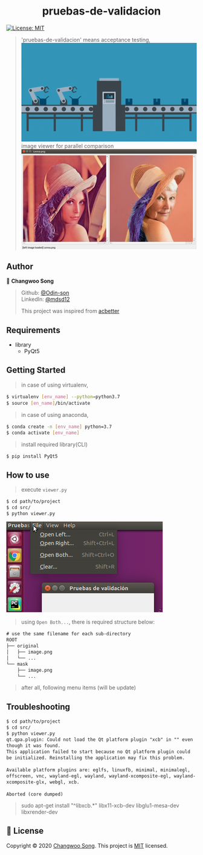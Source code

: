 <h1 align="center">pruebas-de-validacion</h1>
<p>
  <a href="https://github.com/Odin-son/pruebas-de-validacion/blob/main/LICENSE" target="_blank">
    <img alt="License: MIT" src="https://img.shields.io/badge/License-MIT-yellow.svg" />
  </a>
</p>

> 'pruebas-de-validacion' means acceptance testing,<br>
> ![test](etc/test.gif) <br>
> image viewer for parallel comparison
> ![demo](etc/demo.png) <br>

## Author

👤 **Changwoo Song**

> Github: [@Odin-son](https://github.com/Odin-son) <br>
> LinkedIn: [@mdsd12](https://linkedin.com/in/mdsd12) <br>
> 
> This project was inspired from [acbetter](https://gist.github.com/acbetter/e7d0c600fdc0865f4b0ee05a17b858f2)
## Requirements
* library
    * PyQt5

## Getting Started
> in case of using virtualenv,
```bash
$ virtualenv [env_name] --python=python3.7
$ source [en_name]/bin/activate
```
> in case of using anaconda,
```bash
$ conda create -n [env_name] python=3.7
$ conda activate [env_name]
```
> install required library(CLI)
```
$ pip install PyQt5 
```

## How to use
> execute `viewer.py`
```
$ cd path/to/project
$ cd src/
$ python viewer.py
```
![test](etc/demo1.png)
>
> using `Open Both...`, there is required structure below:
```
# use the same filename for each sub-directory
ROOT
├── original
│   ├── image.png
│   └── ...
└── mask
    ├── image.png
    └── ...
```
> after all, following menu items (will be update)

## Troubleshooting
```
$ cd path/to/project
$ cd src/
$ python viewer.py 
qt.qpa.plugin: Could not load the Qt platform plugin "xcb" in "" even though it was found.
This application failed to start because no Qt platform plugin could be initialized. Reinstalling the application may fix this problem.

Available platform plugins are: eglfs, linuxfb, minimal, minimalegl, offscreen, vnc, wayland-egl, wayland, wayland-xcomposite-egl, wayland-xcomposite-glx, webgl, xcb.

Aborted (core dumped)
```
> sudo apt-get install "^libxcb.*" libx11-xcb-dev libglu1-mesa-dev libxrender-dev

## 📝 License
Copyright © 2020 [Changwoo Song](https://github.com/Odin-son).
This project is [MIT](https://github.com/Odin-son/pruebas-de-validacion/blob/main/LICENSE) licensed.
